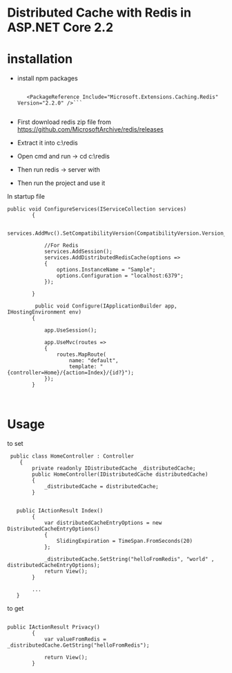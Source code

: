 # Distributed Cache with Redis in ASP.NET Core 2.2

# installation


* install npm packages 

    ```<PackageReference Include="Microsoft.AspNetCore.Session" Version="2.2.0" />
    
       <PackageReference Include="Microsoft.Extensions.Caching.Redis" Version="2.2.0" />```


* First download redis zip file from https://github.com/MicrosoftArchive/redis/releases
* Extract it into c:\redis
* Open cmd and run -> cd c:\redis
* Then run redis   -> server with
* Then run the project and use it 


In startup file 

```
public void ConfigureServices(IServiceCollection services)
        {
            
            services.AddMvc().SetCompatibilityVersion(CompatibilityVersion.Version_2_2);

            //For Redis
            services.AddSession();
            services.AddDistributedRedisCache(options =>
            {
                options.InstanceName = "Sample";
                options.Configuration = "localhost:6379";
            });

        }
        
         public void Configure(IApplicationBuilder app, IHostingEnvironment env)
        {

            app.UseSession();

            app.UseMvc(routes =>
            {
                routes.MapRoute(
                    name: "default",
                    template: "{controller=Home}/{action=Index}/{id?}");
            });
        }
        
        
```


# Usage

to set 

```
 public class HomeController : Controller
    {
        private readonly IDistributedCache _distributedCache;
        public HomeController(IDistributedCache distributedCache)
        {
            _distributedCache = distributedCache;
        }

   
   public IActionResult Index()
        {
            var distributedCacheEntryOptions = new DistributedCacheEntryOptions()
            {
                SlidingExpiration = TimeSpan.FromSeconds(20)
            };

            _distributedCache.SetString("helloFromRedis", "world" , distributedCacheEntryOptions);
            return View();
        }
        
        ...
   }
```


to get 


```

public IActionResult Privacy()
        {
            var valueFromRedis = _distributedCache.GetString("helloFromRedis");

            return View();
        }
        
```


